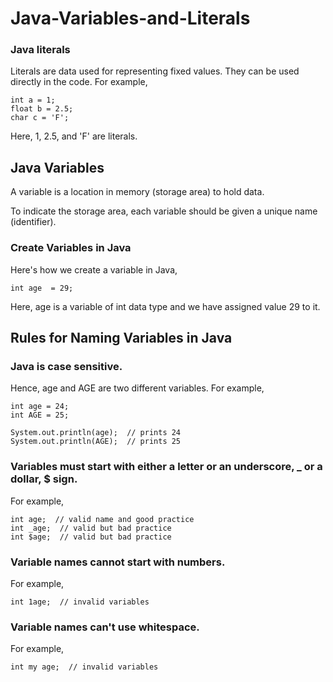 # Java-Variables-and-Literals


### Java literals

Literals are data used for representing fixed values. They can be used directly in the code. For example,
```
int a = 1;
float b = 2.5;
char c = 'F';
```
Here, 1, 2.5, and 'F' are literals.


## Java Variables

A variable is a location in memory (storage area) to hold data.

To indicate the storage area, each variable should be given a unique name (identifier). 

### Create Variables in Java

Here's how we create a variable in Java,

```
int age  = 29;
```

Here, age is a variable of int data type and we have assigned value 29 to it.


## Rules for Naming Variables in Java

### Java is case sensitive. 
Hence, age and AGE are two different variables. For example,

```
int age = 24;
int AGE = 25;

System.out.println(age);  // prints 24
System.out.println(AGE);  // prints 25

```
###  Variables must start with either a letter or an underscore, _ or a dollar, $ sign. 
For example,
```
int age;  // valid name and good practice
int _age;  // valid but bad practice
int $age;  // valid but bad practice
```

### Variable names cannot start with numbers. 
For example,
```
int 1age;  // invalid variables
```

### Variable names can't use whitespace.
For example,
```
int my age;  // invalid variables
```

